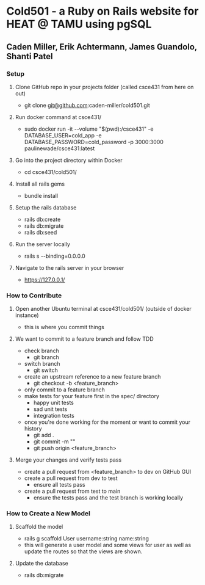 # Cold501 - a Ruby on Rails website for HEAT @ TAMU using pgSQL 
## Caden Miller, Erik Achtermann, James Guandolo, Shanti Patel

### Setup

1. Clone GitHub repo in your projects folder (called csce431 from here on out)
	- git clone git@github.com:caden-miller/cold501.git

2. Run docker command at csce431/ 
	- sudo docker run -it --volume "$(pwd):/csce431" -e DATABASE_USER=cold_app -e DATABASE_PASSWORD=cold_password -p 3000:3000 paulinewade/csce431:latest

3. Go into the project directory within Docker
	- cd csce431/cold501/

4. Install all rails gems
	- bundle install

5. Setup the rails database
	- rails db:create
	- rails db:migrate
	- rails db:seed

6. Run the server locally
	- rails s --binding=0.0.0.0

7. Navigate to the rails server in your browser
	- https://127.0.0.1/

### How to Contribute

1. Open another Ubuntu terminal at csce431/cold501/ (outside of docker instance)
	- this is where you commit things

2. We want to commit to a feature branch and follow TDD
	- check branch
		- git branch
	- switch branch
		- git switch <branch>
	- create an upstream reference to a new feature branch
		- git checkout -b <feature_branch>
	- only commit to a feature branch
	- make tests for your feature first in the spec/ directory
		- happy unit tests
		- sad unit tests
		- integration tests
	- once you're done working for the moment or want to commit your history
		- git add .
		- git commit -m "<explain what you did>"
		- git push origin <feature_branch>

3. Merge your changes and verify tests pass
	- create a pull request from <feature_branch> to dev on GitHub GUI
	- create a pull request from dev to test
		- ensure all tests pass
	- create a pull request from test to main
		- ensure the tests pass and the test branch is working locally

### How to Create a New Model

1. Scaffold the model
	- rails g scaffold User username:string name:string 
	- this will generate a user model and some views for user as well as update the routes so that the views are shown.

2. Update the database
	- rails db:migrate


